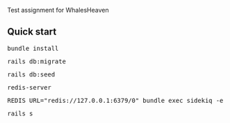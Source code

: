 Test assignment for WhalesHeaven

Quick start
-----------
<pre>
bundle install 
</pre>

<pre>
rails db:migrate 
</pre>

<pre>
rails db:seed 
</pre>

<pre>
redis-server
</pre>

<pre>
REDIS_URL="redis://127.0.0.1:6379/0" bundle exec sidekiq -e development -C config/sidekiq.yml
</pre>

<pre>
rails s
</pre>

